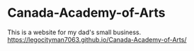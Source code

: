 # Canada-Academy-of-Arts
This is a website for my dad's small business.  
https://legocityman7063.github.io/Canada-Academy-of-Arts/  
